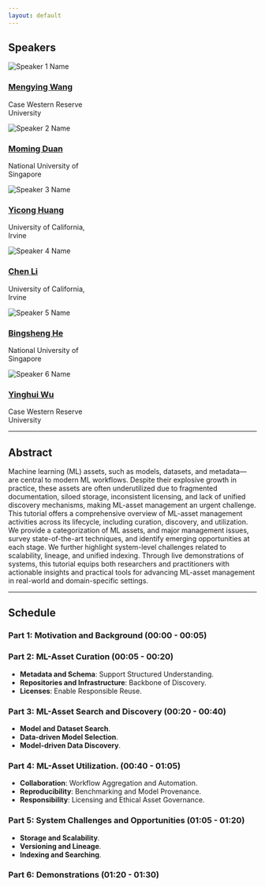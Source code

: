 ```yaml
---
layout: default
---
```


[//]: # (# ML-Asset Management)

## Speakers

<div class="speakers-grid">
  <div class="speaker">
    <img src="assets/speakers/wang.jpg" alt="Speaker 1 Name" class="speaker-photo">
    <h3><a href="https://wangmengying.me" target="_blank">Mengying Wang</a></h3>
    <p>Case Western Reserve<br> University</p>
  </div>
  <div class="speaker">
    <img src="assets/speakers/duan.jpeg" alt="Speaker 2 Name" class="speaker-photo">
    <h3><a href="https://scholar.google.com/citations?user=vEWocfwAAAAJ&hl=en" target="_blank">Moming Duan</a></h3>
    <p>National University of<br> Singapore</p>
  </div>
  <div class="speaker">
    <img src="assets/speakers/huang.jpg" alt="Speaker 3 Name" class="speaker-photo">
    <h3><a href="https://yicong-huang.github.io/" target="_blank">Yicong Huang</a></h3>
    <p>University of California,<br> Irvine</p>
  </div>
  <div class="speaker">
    <img src="assets/speakers/li.png" alt="Speaker 4 Name" class="speaker-photo">
    <h3><a href="https://chenli.ics.uci.edu/" target="_blank">Chen Li</a></h3>
    <p>University of California,<br> Irvine</p>
  </div>
  <div class="speaker">
    <img src="assets/speakers/he.png" alt="Speaker 5 Name" class="speaker-photo">
    <h3><a href="https://www.comp.nus.edu.sg/~hebs/" target="_blank">Bingsheng He</a></h3>
    <p>National University of<br> Singapore</p>
  </div>
  <div class="speaker">
    <img src="assets/speakers/wu.jpg" alt="Speaker 6 Name" class="speaker-photo">
    <h3><a href="https://yinghwu.github.io/" target="_blank">Yinghui Wu</a></h3>
    <p>Case Western Reserve<br> University</p>
  </div>
</div>

---

## Abstract

Machine learning (ML) assets, such as models, datasets, and metadata—are central to modern ML workflows. 
Despite their explosive growth in practice, these assets are often underutilized due to fragmented documentation, siloed storage, inconsistent licensing, and lack of unified discovery mechanisms, making ML-asset management an urgent challenge. 
This tutorial offers a comprehensive overview of ML-asset management activities across its lifecycle, including curation, discovery, and utilization. 
We provide a categorization of ML assets, and major management issues, survey state-of-the-art techniques, and identify emerging opportunities at each stage. 
We further highlight system-level challenges related to scalability, lineage, and unified indexing. 
Through live demonstrations of systems, this tutorial equips both researchers and practitioners with actionable insights and practical tools for advancing ML-asset management in real-world and domain-specific settings.

---

## Schedule

### Part 1: Motivation and Background (00:00 - 00:05)

### Part 2: ML-Asset Curation (00:05 - 00:20)

- **Metadata and Schema**: Support Structured Understanding.
- **Repositories and Infrastructure**: Backbone of Discovery.
- **Licenses**: Enable Responsible Reuse.

### Part 3: ML-Asset Search and Discovery (00:20 - 00:40)

- **Model and Dataset Search**.
- **Data-driven Model Selection**.
- **Model-driven Data Discovery**.

### Part 4: ML-Asset Utilization. (00:40 - 01:05)

- **Collaboration**: Workflow Aggregation and Automation.
- **Reproducibility**: Benchmarking and Model Provenance.
- **Responsibility**: Licensing and Ethical Asset Governance.

### Part 5: System Challenges and Opportunities (01:05 - 01:20)

- **Storage and Scalability**.
- **Versioning and Lineage**.
- **Indexing and Searching**.

### Part 6: Demonstrations (01:20 - 01:30)
